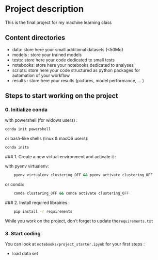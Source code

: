 # Project description

This is the final project for my machine learning class

## Content directories

- data: store here your small additional datasets (<50Mo)
- models : store your trained models
- tests: store here your code dedicated to small tests 
- notebooks: store here your notebooks dedicated to analyses
- scripts: store here your code structured as python packages for automation of your workflow
- results : store here your results (pictures, model performance, ... )

## Steps to start working on the project

### 0. Initialize conda

with powershell (for widows users) : 

```zsh
conda init powershell
```

or bash-like shells (linux & macOS users):

```zsh
conda inits
```
### 1. Create a new virtual environment and activate it :

with pyenv virtualenv:
```bash
	pyenv virtualenv clustering_OFF && pyenv activate clustering_OFF
```
or conda:
```bash
	conda clustering_OFF && conda activate clustering_OFF
```

### 2. Install required librairies :

```bash
  	pip install -r requirements
```

While you work on the project, don't forget to update the`requirements.txt`

### 3. Start coding
You can look at `notebooks/project_starter.ipynb` for your first steps : 
- load data set 
